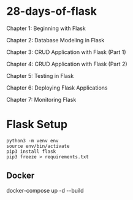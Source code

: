 # 28-days-of-flask

Chapter 1: Beginning with Flask

Chapter 2: Database Modeling in Flask

Chapter 3: CRUD Application with Flask (Part 1)

Chapter 4: CRUD Application with Flask (Part 2)

Chapter 5: Testing in Flask

Chapter 6: Deploying Flask Applications

Chapter 7: Monitoring Flask 

# Flask Setup

```
python3 -m venv env
source env/bin/activate
pip3 install flask
pip3 freeze > requirements.txt 
```

## Docker 

docker-compose up -d --build